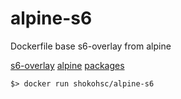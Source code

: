 # alpine-s6

Dockerfile base s6-overlay from alpine

[s6-overlay](https://github.com/just-containers/s6-overlay)
[alpine](https://alpinelinux.org/)
[packages](https://pkgs.alpinelinux.org/packages)

    $> docker run shokohsc/alpine-s6
